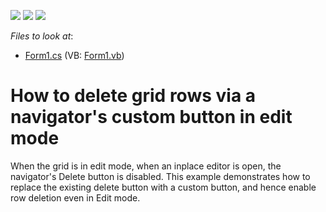 <!-- default badges list -->
![](https://img.shields.io/endpoint?url=https://codecentral.devexpress.com/api/v1/VersionRange/128627208/13.1.4%2B)
[![](https://img.shields.io/badge/Open_in_DevExpress_Support_Center-FF7200?style=flat-square&logo=DevExpress&logoColor=white)](https://supportcenter.devexpress.com/ticket/details/E329)
[![](https://img.shields.io/badge/📖_How_to_use_DevExpress_Examples-e9f6fc?style=flat-square)](https://docs.devexpress.com/GeneralInformation/403183)
<!-- default badges end -->
<!-- default file list -->
*Files to look at*:

* [Form1.cs](./CS/WindowsApplication1/Form1.cs) (VB: [Form1.vb](./VB/WindowsApplication1/Form1.vb))
<!-- default file list end -->
# How to delete grid rows via a navigator's custom button in edit mode


<p>When the grid is in edit mode, when an inplace editor is open, the navigator's Delete button is disabled. This example demonstrates how to replace the existing delete button with a custom button, and hence enable row deletion even in Edit mode.</p>

<br/>


